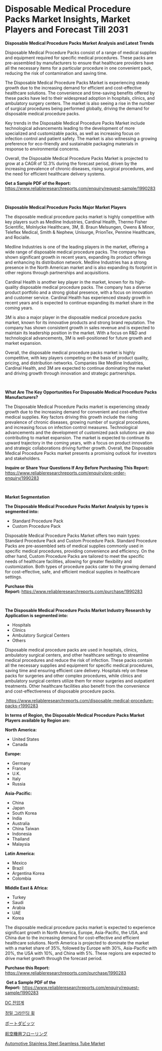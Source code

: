 <p><h1>Disposable Medical Procedure Packs Market Insights, Market Players and Forecast Till 2031</h1></p><p><strong>Disposable Medical Procedure Packs Market Analysis and Latest Trends</strong></p>
<p><p>Disposable Medical Procedure Packs consist of a range of medical supplies and equipment required for specific medical procedures. These packs are pre-assembled by manufacturers to ensure that healthcare providers have all the necessary items for a particular procedure in one convenient pack, reducing the risk of contamination and saving time.</p><p>The Disposable Medical Procedure Packs Market is experiencing steady growth due to the increasing demand for efficient and cost-effective healthcare solutions. The convenience and time-saving benefits offered by these packs have led to their widespread adoption in hospitals, clinics, and ambulatory surgery centers. The market is also seeing a rise in the number of surgical procedures being performed globally, driving the demand for disposable medical procedure packs.</p><p>Key trends in the Disposable Medical Procedure Packs Market include technological advancements leading to the development of more specialized and customizable packs, as well as increasing focus on infection control and patient safety. The market is also witnessing a growing preference for eco-friendly and sustainable packaging materials in response to environmental concerns.</p><p>Overall, the Disposable Medical Procedure Packs Market is projected to grow at a CAGR of 12.3% during the forecast period, driven by the increasing prevalence of chronic diseases, rising surgical procedures, and the need for efficient healthcare delivery systems.</p></p>
<p><strong>Get a Sample PDF of the Report:&nbsp;</strong> <a href="https://www.reliableresearchreports.com/enquiry/request-sample/1990283">https://www.reliableresearchreports.com/enquiry/request-sample/1990283</a></p>
<p>&nbsp;</p>
<p><strong>Disposable Medical Procedure Packs Major Market Players</strong></p>
<p><p>The disposable medical procedure packs market is highly competitive with key players such as Medline Industries, Cardinal Health, Thermo Fisher Scientific, Molnlycke Healthcare, 3M, B. Braun Melsungen, Owens & Minor, Teleflex Medical, Smith & Nephew, Unisurge, PrionTex, Pennine Healthcare, and Rocialle. </p><p>Medline Industries is one of the leading players in the market, offering a wide range of disposable medical procedure packs. The company has shown significant growth in recent years, expanding its product offerings and enhancing its distribution network. Medline Industries has a strong presence in the North American market and is also expanding its footprint in other regions through partnerships and acquisitions.</p><p>Cardinal Health is another key player in the market, known for its high-quality disposable medical procedure packs. The company has a diverse product portfolio and a strong global presence, with a focus on innovation and customer service. Cardinal Health has experienced steady growth in recent years and is expected to continue expanding its market share in the coming years.</p><p>3M is also a major player in the disposable medical procedure packs market, known for its innovative products and strong brand reputation. The company has shown consistent growth in sales revenue and is expected to maintain its leadership position in the market. With a focus on R&D and technological advancements, 3M is well-positioned for future growth and market expansion.</p><p>Overall, the disposable medical procedure packs market is highly competitive, with key players competing on the basis of product quality, pricing, and distribution networks. Companies like Medline Industries, Cardinal Health, and 3M are expected to continue dominating the market and driving growth through innovation and strategic partnerships.</p></p>
<p>&nbsp;</p>
<p><strong>What Are The Key Opportunities For Disposable Medical Procedure Packs Manufacturers?</strong></p>
<p><p>The Disposable Medical Procedure Packs market is experiencing steady growth due to the increasing demand for convenient and cost-effective medical supplies. Key factors driving this growth include the rising prevalence of chronic diseases, growing number of surgical procedures, and increasing focus on infection control measures. Technological advancements and the development of customized pack solutions are also contributing to market expansion. The market is expected to continue its upward trajectory in the coming years, with a focus on product innovation and strategic collaborations driving further growth. Overall, the Disposable Medical Procedure Packs market presents a promising outlook for investors and stakeholders.</p></p>
<p><strong>Inquire or Share Your Questions If Any Before Purchasing This Report:</strong> <a href="https://www.reliableresearchreports.com/enquiry/pre-order-enquiry/1990283">https://www.reliableresearchreports.com/enquiry/pre-order-enquiry/1990283</a></p>
<p>&nbsp;</p>
<p><strong>Market Segmentation</strong></p>
<p><strong>The Disposable Medical Procedure Packs Market Analysis by types is segmented into:</strong></p>
<p><ul><li>Standard Procedure Pack</li><li>Custom Procedure Pack</li></ul></p>
<p><p>Disposable Medical Procedure Packs Market offers two main types: Standard Procedure Pack and Custom Procedure Pack. Standard Procedure Packs are pre-assembled sets of medical supplies commonly used in specific medical procedures, providing convenience and efficiency. On the other hand, Custom Procedure Packs are tailored to meet the specific needs of healthcare facilities, allowing for greater flexibility and customization. Both types of procedure packs cater to the growing demand for cost-effective, safe, and efficient medical supplies in healthcare settings.</p></p>
<p><strong>Purchase this Report:&nbsp;</strong><a href="https://www.reliableresearchreports.com/purchase/1990283">https://www.reliableresearchreports.com/purchase/1990283</a></p>
<p>&nbsp;</p>
<p><strong>The Disposable Medical Procedure Packs Market Industry Research by Application is segmented into:</strong></p>
<p><ul><li>Hospitals</li><li>Clinics</li><li>Ambulatory Surgical Centers</li><li>Others</li></ul></p>
<p><p>Disposable medical procedure packs are used in hospitals, clinics, ambulatory surgical centers, and other healthcare settings to streamline medical procedures and reduce the risk of infection. These packs contain all the necessary supplies and equipment for specific medical procedures, saving time and ensuring efficient care delivery. Hospitals rely on these packs for surgeries and other complex procedures, while clinics and ambulatory surgical centers utilize them for minor surgeries and outpatient treatments. Other healthcare facilities also benefit from the convenience and cost-effectiveness of disposable procedure packs.</p></p>
<p><a href="https://www.reliableresearchreports.com/disposable-medical-procedure-packs-r1990283">&nbsp;https://www.reliableresearchreports.com/disposable-medical-procedure-packs-r1990283</a></p>
<p><strong>In terms of Region, the Disposable Medical Procedure Packs Market Players available by Region are:</strong></p>
<p>
    <p> <strong> North America: </strong>
        <ul>
            <li>United States</li>
            <li>Canada</li>
        </ul>
        </p> 
    <p> <strong> Europe: </strong>
        <ul>
            <li>Germany</li>
            <li>France</li>
            <li>U.K.</li>
            <li>Italy</li>
            <li>Russia</li>
        </ul>
        </p> 
    <p> <strong> Asia-Pacific: </strong>
        <ul>
            <li>China</li>
            <li>Japan</li>
            <li>South Korea</li>
            <li>India</li>
            <li>Australia</li>
            <li>China Taiwan</li>
            <li>Indonesia</li>
            <li>Thailand</li>
            <li>Malaysia</li>
        </ul>
        </p> 
    <p> <strong> Latin America: </strong>
        <ul>
            <li>Mexico</li>
            <li>Brazil</li>
            <li>Argentina Korea</li>
            <li>Colombia</li>
        </ul>
        </p> 
    <p> <strong> Middle East & Africa: </strong>
        <ul>
            <li>Turkey</li>
            <li>Saudi</li>
            <li>Arabia</li>
            <li>UAE</li>
            <li>Korea</li>
        </ul>
    </p>
    </p>
<p><p>The disposable medical procedure packs market is expected to experience significant growth in North America, Europe, Asia-Pacific, the USA, and China due to the increasing demand for cost-effective and efficient healthcare solutions. North America is projected to dominate the market with a market share of 35%, followed by Europe with 30%, Asia-Pacific with 20%, the USA with 10%, and China with 5%. These regions are expected to drive market growth through the forecast period.</p></p>
<p><strong>Purchase this Report: </strong><a href="https://www.reliableresearchreports.com/purchase/1990283">https://www.reliableresearchreports.com/purchase/1990283</a></p>
<p>&nbsp;<strong>Get a Sample PDF of the Report:&nbsp;&nbsp;</strong><a href="https://www.reliableresearchreports.com/enquiry/request-sample/1990283">https://www.reliableresearchreports.com/enquiry/request-sample/1990283</a></p>
<p><strong></strong></p>
<p><p><a href="https://medium.com/@adrainratke34/%EC%A7%81%EB%A5%98-%EC%A0%84%EC%95%95%EA%B3%84-%EC%8B%9C%EC%9E%A5-%EA%B7%9C%EB%AA%A8-%EB%B0%8F-%EC%8B%9C%EC%9E%A5-%EB%8F%99%ED%96%A5-%EC%99%84%EC%A0%84%ED%95%9C-%EC%82%B0%EC%97%85-%EA%B0%9C%EA%B4%80-2024%EB%85%84%EB%B6%80%ED%84%B0-2031%EB%85%84%EA%B9%8C%EC%A7%80-720872e69954">DC 전압계</a></p><p><a href="https://medium.com/@davionolson1/%EC%A0%95%EB%B0%80-%EC%97%B0%EC%82%AD-%ED%9C%A0-%EC%8B%9C%EC%9E%A5-%EC%A0%84%EB%A7%9D-%EC%82%B0%EC%97%85-%EA%B0%9C%EC%9A%94-%EB%B0%8F-%EC%98%88%EC%B8%A1-2024%EB%85%84%EB%B6%80%ED%84%B0-2031%EB%85%84%EA%B9%8C%EC%A7%80-2effa7aa99b7">정밀 그라인딩 휠</a></p><p><a href="https://medium.com/@lewisbechtelar1964/%E3%83%9C%E3%83%BC%E3%83%88%E3%83%87%E3%83%93%E3%83%83%E3%83%88%E5%B8%82%E5%A0%B4%E5%88%86%E6%9E%90-%E3%81%9D%E3%81%AEcagr-%E5%B8%82%E5%A0%B4%E3%82%BB%E3%82%B0%E3%83%A1%E3%83%B3%E3%83%86%E3%83%BC%E3%82%B7%E3%83%A7%E3%83%B3-%E3%81%8A%E3%82%88%E3%81%B3%E3%82%B0%E3%83%AD%E3%83%BC%E3%83%90%E3%83%AB%E7%94%A3%E6%A5%AD%E6%A6%82%E8%A6%81-3117994f4031">ボートダビッツ</a></p><p><a href="https://medium.com/@colinom7865/%E8%88%AA%E7%A9%BA%E6%A9%9F%E3%83%95%E3%83%AD%E3%83%BC%E3%83%AA%E3%83%B3%E3%82%B0%E5%B8%82%E5%A0%B4-2031%E5%B9%B4%E3%81%BE%E3%81%A7%E3%81%AE%E5%8B%95%E5%90%91-%E4%BA%88%E6%B8%AC-%E7%AB%B6%E4%BA%89%E5%88%86%E6%9E%90-93b7bd315f54">航空機用フローリング</a></p><p><a href="https://issuu.com/reportprime-2/docs/automotive-stainless-steel-seamless-tube-market-si">Automotive Stainless Steel Seamless Tube Market</a></p></p>